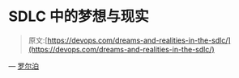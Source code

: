 # SDLC 中的梦想与现实

> 原文:[https://devops.com/dreams-and-realities-in-the-sdlc/](https://devops.com/dreams-and-realities-in-the-sdlc/)

— [罗尔泊](https://devops.com/author/breselman/)